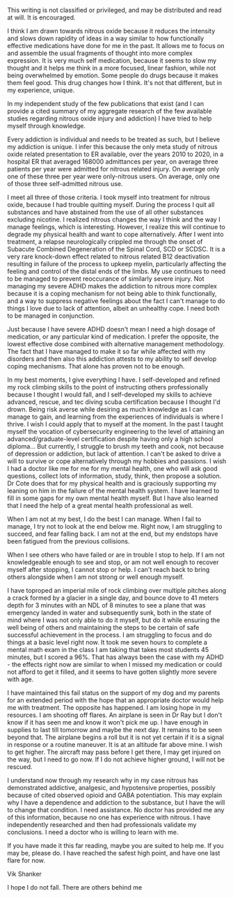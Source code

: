 This writing is not classified or privileged, and may be distributed and read at will. It is encouraged.

I think I am drawn towards nitrous oxide because it reduces the intensity and slows down rapidity of ideas in a way similar to how functionally effective medications have done for me in the past. It allows me to focus on and assemble the usual fragments of thought into more complex expression. It is very much self medication, because it seems to slow my thought and it helps me think in a more focused, linear fashion, while not being overwhelmed by emotion. Some people do drugs because it makes them feel good. This drug changes how I think. It's not that different, but in my experience, unique.

In my independent study of the few publications that exist (and I can provide a cited summary of my aggregate research of the few available studies regarding nitrous oxide injury and addiction) I have tried to help myself through knowledge. 

Every addiction is individual and needs to be treated as such, but I believe my addiction is unique. I infer this because the only meta study of nitrous oxide related presentation to ER available, over the years 2010 to 2020, in a hospital ER that averaged 168000 admittances per year, on average three patients per year were admitted for nitrous related injury. On average only one of these three per year were only-nitrous users. On average, only one of those three self-admitted nitrous use. 

I meet all three of those criteria. I took myself into treatment for nitrous oxide, because I had trouble quitting myself.  During the process I quit all substances and have abstained from the use of all other substances excluding nicotine. I realized nitrous changes the way I think and the way I manage feelings, which is interesting. However, I realize this will continue to degrade my physical health and want to cope alternatively.  After I went into treatment, a relapse neurologically crippled me through the onset of Subacute Combined Degeneration of the Spinal Cord, SCD or SCDSC.  It is a very rare knock-down effect related to nitrous related B12 deactivation resulting in failure of the process to upkeep myelin, particularly affecting the feeling and control of the distal ends of the limbs.  My use continues to need to be managed to prevent reoccurance of similarly severe injury. Not managing my severe ADHD makes the addiction to nitrous more complex because it is a coping mechanism for not being able to think functionally, and a way to suppress negative feelings about the fact I can't manage to do things I love due to lack of attention, albeit an unhealthy cope. I need both to be managed in conjunction.

Just because I have severe ADHD doesn't mean I need a high dosage of medication, or any particular kind of medication. I prefer the opposite, the lowest effective dose combined with alternative management methodology. The fact that I have managed to make it so far while affected with my disorders and then also this addiction attests to my ability to self develop coping mechanisms.  That alone has proven not to be enough.

In my best moments, I give everything I have. I self-developed and refined my rock climbing skills to the point of instructing others professionally because I thought I would fall, and I self-developed my skills to achieve advanced, rescue, and tec diving scuba certification because I thought I'd drown.  Being risk averse while desiring as much knowledge as I can manage to gain, and learning from the experiences of individuals is where I thrive. I wish I could apply that to myself at the moment. In the past I taught myself the vocation of cybersecurity engineering to the level of attaining an advanced/graduate-level certification despite having only a high school diploma... But currently, I struggle to brush my teeth and cook, not because of depression or addiction, but lack of attention.  I can't be asked to drive a will to survive or cope alternatively through my hobbies and passions. I wish I had a doctor like me for me for my mental health, one who will ask good questions, collect lots of information, study, think, then propose a solution. Dr Cote does that for my physical health and is graciously supporting my leaning on him in the failure of the mental health system. I have learned to fill in some gaps for my own mental health myself. But I have also learned that I need the help of a great mental health professional as well.

When I am not at my best, I do the best I can manage. When I fail to manage, I try not to look at the end below me.  Right now, I am struggling to succeed, and fear falling back.  I am not at the end, but my endstops have been fatigued from the previous collisions. 

When I see others who have failed or are in trouble I stop to help. If I am not knowledgeable enough to see and stop, or am not well enough to recover myself after stopping, I cannot stop or help. I can't reach back to bring others alongside when I am not strong or well enough myself.

I have toproped an imperial mile of rock climbing over multiple pitches along a crack formed by a glacier in a single day, and bounce dove to 41 meters depth for 3 minutes with an NDL of 8 minutes to see a plane that was emergency landed in water and subsequently sunk, both in the state of mind where I was not only able to do it myself, but do it while ensuring the well being of others and maintaining the steps to be certain of safe successful achievement in the process. I am struggling to focus and do things at a basic level right now.  It took me seven hours to complete a mental math exam in the class I am taking that takes most students 45 minutes, but I scored a 96%.  That has always been the case with my ADHD - the effects right now are similar to when I missed my medication or could not afford to get it filled, and it seems to have gotten slightly more severe with age.

I have maintained this fail status on the support of my dog and my parents for an extended period with the hope that an appropriate doctor would help me with treatment. The opposite has happened. I am losing hope in my resources. I am shooting off flares. An airplane is seen in Dr Ray but I don't know if it has seen me and know it won't pick me up. I have enough in supplies to last till tomorrow and maybe the next day. It remains to be seen beyond that. The airplane begins a roll but it is not yet certain if it is a signal in response or a routine maneuver. It is at an altitude far above mine. I wish to get higher. The aircraft may pass before I get there, I may get injured on the way, but I need to go now. If I do not achieve higher ground, I will not be rescued.  

I understand now through my research why in my case nitrous has demonstrated addictive, analgesic, and hypotensive properties, possibly because of cited observed opioid and GABA potentiation. This may explain why I have a dependence and addiction to the substance, but I have the will to change that condition. I need assistance.  No doctor has provided me any of this information, because no one has experience with nitrous. I have independently researched and then had professionals validate my conclusions. I need a doctor who is willing to learn with me.

If you have made it this far reading, maybe you are suited to help me. If you may be, please do. I have reached the safest high point, and have one last flare for now.

Vik Shanker

I hope I do not fall. 
There are others behind me
